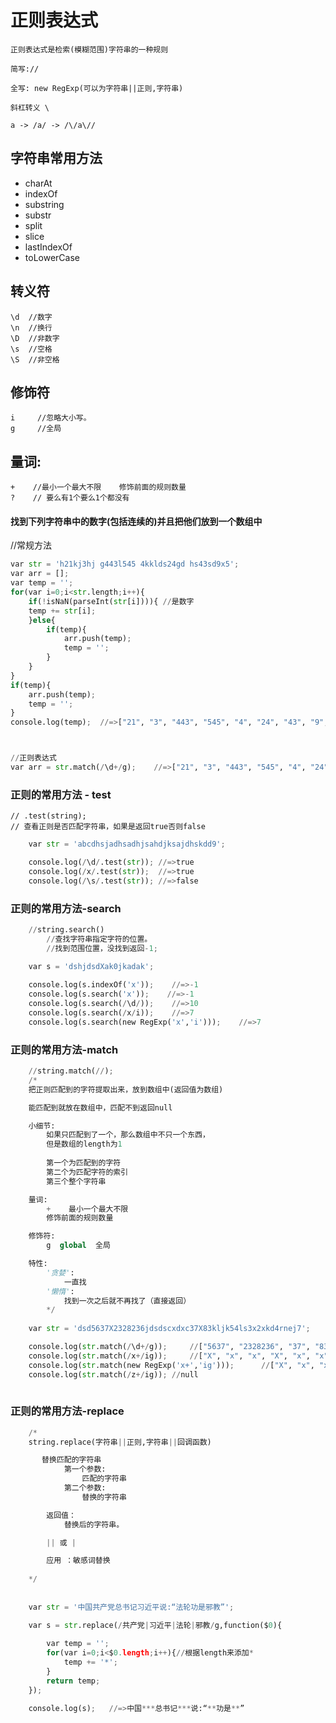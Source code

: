 
# 正则表达式
    正则表达式是检索(模糊范围)字符串的一种规则
    
    简写://
    
    全写: new RegExp(可以为字符串||正则,字符串)  
    
    斜杠转义 \
    
    a -> /a/ -> /\/a\//


 
## 字符串常用方法       
-  charAt
- indexOf
- substring
- substr
- split
-  slice
-    lastIndexOf
-    toLowerCase


## 转义符
    \d  //数字
    \n  //换行
    \D  //非数字
    \s  //空格
    \S  //非空格

## 修饰符
    
    i     //忽略大小写。
    g     //全局
## 量词:
    +    //最小一个最大不限    修饰前面的规则数量
    ?    // 要么有1个要么1个都没有





#### 找到下列字符串中的数字(包括连续的)并且把他们放到一个数组中

//常规方法
``` python
var str = 'h21kj3hj g443l545 4kklds24gd hs43sd9x5';
var arr = [];
var temp = '';
for(var i=0;i<str.length;i++){
    if(!isNaN(parseInt(str[i]))){ //是数字
    temp += str[i];
    }else{
        if(temp){
            arr.push(temp);
            temp = '';
        }
    }
}
if(temp){
    arr.push(temp);
    temp = '';
}
console.log(temp);  //=>["21", "3", "443", "545", "4", "24", "43", "9", "5"]



//正则表达式
var arr = str.match(/\d+/g);    //=>["21", "3", "443", "545", "4", "24", "43", "9", "5"]

```


### 正则的常用方法 - test

    // .test(string);  
    // 查看正则是否匹配字符串，如果是返回true否则false
``` python
    var str = 'abcdhsjadhsadhjsahdjksajdhskdd9';

    console.log(/\d/.test(str)); //=>true
    console.log(/x/.test(str));  //=>true
    console.log(/\s/.test(str)); //=>false
```
### 正则的常用方法-search
``` python
    //string.search()
        //查找字符串指定字符的位置。 
        //找到范围位置，没找到返回-1;   
    
    var s = 'dshjdsdXak0jkadak';

    console.log(s.indexOf('x'));    //=>-1
    console.log(s.search('x'));    //=>-1
    console.log(s.search(/\d/));    //=>10
    console.log(s.search(/x/i));    //=>7
    console.log(s.search(new RegExp('x','i')));    //=>7
```
### 正则的常用方法-match
``` python
    //string.match(//);
    /*
    把正则匹配到的字符提取出来，放到数组中(返回值为数组)

    能匹配到就放在数组中，匹配不到返回null

    小细节:
        如果只匹配到了一个，那么数组中不只一个东西，
        但是数组的length为1
        
        第一个为匹配到的字符
        第二个为匹配字符的索引
        第三个整个字符串

    量词:
        +    最小一个最大不限
        修饰前面的规则数量

    修饰符:
        g  global  全局

    特性:
        '贪婪':
            一直找
        '懒惰':
            找到一次之后就不再找了（直接返回）
        */
        
    var str = 'dsd5637X2328236jdsdscxdxc37X83kljk54ls3x2xkd4rnej7';

    console.log(str.match(/\d+/g));     //["5637", "2328236", "37", "83", "54", "3", "2", "4", "7"]
    console.log(str.match(/x+/ig));     //["X", "x", "x", "X", "x", "x"]
    console.log(str.match(new RegExp('x+','ig')));      //["X", "x", "x", "X", "x", "x"]
    console.log(str.match(/z+/ig)); //null
    
```    
### 正则的常用方法-replace
``` python   
    /*
    string.replace(字符串||正则,字符串||回调函数)

       替换匹配的字符串
            第一个参数:
                匹配的字符串
            第二个参数:
                替换的字符串

        返回值：
            替换后的字符串。

        || 或 |

        应用 ：敏感词替换
        
    */
    
    
    var str = '中国共产党总书记习近平说:“法轮功是邪教”';

    var s = str.replace(/共产党|习近平|法轮|邪教/g,function($0){
        
        var temp = ''; 
        for(var i=0;i<$0.length;i++){//根据length来添加*
            temp += '*';
        }
        return temp;
    });

    console.log(s);   //=>中国***总书记***说:“**功是**”
```







